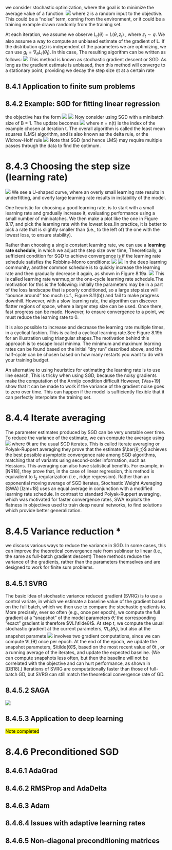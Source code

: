 we consider stochastic optimization, where the goal is to minimize the average
value of a function:
![](https://i.imgur.com/5WavWqO.png)
where z is a random input to the objective. This could be a “noise” term, coming from the environment, or it could be a training example drawn randomly from the training set.

At each iteration, we assume we observe $L_t(θ)=L(θ, z_t)$ , where $z_t ∼ q$. We also assume a way to compute an unbiased estimate of the gradient of L. If the distribution q(z) is independent of the parameters we are optimizing, we can use $g_t = ∇_θ L_t (θ_t )$. In this case, The resulting algorithm can be written as follows:
![](https://i.imgur.com/YVrusmK.png)
This method is known as stochastic gradient descent or SGD. As long as the gradient estimate is unbiased, then this method will converge to a stationary point, providing we decay the step size ηt at a certain rate

## 8.4.1 Application to finite sum problems
## 8.4.2 Example: SGD for fitting linear regression
the objective has the form
![](https://i.imgur.com/8coZ6Y7.png)
![](https://i.imgur.com/8spMoR6.png)
Now consider using SGD with a minibatch size of B = 1. The update becomes
![](https://i.imgur.com/oZMCIYV.png)
where n = n(t) is the index of the example chosen at iteration t.
The overall algorithm is called the least mean squares (LMS) algorithm, and is also known as the delta rule, or the Widrow-Hoff rule
![](https://i.imgur.com/VUnELHq.png)
Note that SGD (and hence LMS) may require multiple passes through the
data to find the optimum.

# 8.4.3 Choosing the step size (learning rate)
![](https://i.imgur.com/Yx2CCNN.png)
We see a U-shaped curve, where an overly small learning rate results in underfitting, and overly large learning rate results in instability of the model.

One heuristic for choosing a good learning rate, is to start with a small
learning rate and gradually increase it, evaluating performance using a small number of minibatches. We then make a plot like the one in Figure 8.17, and pick the learning rate with the lowest loss.(In practice, it is better to pick a rate that is slightly smaller than (i.e., to the left of) the one with the lowest loss, to ensure stability).

Rather than choosing a single constant learning rate, we can use a **learning rate schedule**, in which we adjust the step size over time, Theoretically, a sufficient condition for SGD to achieve convergence is if the learning rate schedule satisfies the Robbins-Monro conditions:
![](https://i.imgur.com/92IH6MI.png)
![](https://i.imgur.com/F4nUKoQ.png)
In the deep learning community, another common schedule is to quickly increase the learning rate and then gradually decrease it again, as shown in Figure 8.19a.
![](https://i.imgur.com/9dCNj6M.png)
This is called learning rate warmup,or the one-cycle learning rate schedule.The motivation for this is the following: initially the parameters may be in a part of the loss landscape that is poorly conditioned, so a large step size will “bounce around” too much (c.f., Figure 8.11(b)) and fail to make progress downhill. However, with a slow learning rate, the algorithm can discover flatter regions of space, where a larger step size can be used. Once there, fast progress can be made. However, to ensure convergence to a point, we must reduce the learning rate to 0.

It is also possible to increase and decrease the learning rate multiple times, in a cyclical fashion. This is called a cyclical learning rate.See
Figure 8.19b for an illustration using triangular shapes.The motivation behind this approach is to escape local minima. The minimum and maximum learning rates can be found based on the initial “dry run” described above, and the half-cycle can be chosen based on how many restarts you want to do with your training budget. 

An alternative to using heuristics for estimating the learning rate is to use line search, This is tricky when using SGD, because the noisy gradients make the computation of the Armijo condition difficult However, [Vas+19] show that it can be made to work if the variance of the gradient noise goes to zero over time. This can happen if the model is sufficiently flexible that it can perfectly interpolate the training set.

# 8.4.4 Iterate averaging
The parameter estimates produced by SGD can be very unstable over time. To reduce the variance of the estimate, we can compute the average using
![](https://i.imgur.com/aXIZtA2.png)
where θt are the usual SGD iterates. This is called iterate averaging or Polyak-Ruppert averaging
they prove that the estimate $\bar{θ_t}$ achieves the best possible asymptotic convergence rate among SGD algorithms, matching that of variants using second-order information, such as Hessians. 
This averaging can also have statistical benefits. For example, in [NR18], they prove that, in the case of linear regression, this method is equivalent to $l_2$ regularization (i.e., ridge regression).
Rather than an exponential moving average of SGD iterates, Stochastic Weight Averaging (SWA) [Izm+18] uses an equal average in conjunction with a modified learning rate schedule. In contrast to standard Polyak-Ruppert averaging, which was motivated for faster convergence rates, SWA exploits the flatness in objectives used to train deep neural networks, to find solutions which provide better generalization.

# 8.4.5 Variance reduction *
we discuss various ways to reduce the variance in SGD. In some cases, this can
improve the theoretical convergence rate from sublinear to linear (i.e., the same as full-batch gradient descent)
These methods reduce the variance of the gradients, rather than
the parameters themselves and are designed to work for finite sum problems.

## 8.4.5.1 SVRG
The basic idea of stochastic variance reduced gradient (SVRG) is to use a control
variate, in which we estimate a baseline value of the gradient based on the full batch, which we then use to compare the stochastic gradients to.
More precisely, ever so often (e.g., once per epoch), we compute the full gradient at a “snapshot” of the model parameters $\tilde{θ}$; the corresponding “exact” gradient is therefore $∇L(\tildeθ)$. At step t, we compute the usual stochastic gradient at the current parameters, $∇L_t (θ_t )$, but also at the snapshot paramete
![](https://i.imgur.com/3Saedm6.png)
involves two gradient computations, since we can compute ∇L(θ̃) once per epoch. At the end of the epoch, we update the snapshot parameters, $\tilde{θ̃}$, based on the most recent value of θt , or a running average of the iterates, and update the expected baseline. (We can compute snapshots less often, but then the baseline will not be correlated with the objective and can hurt performance, as shown in
[DB18].)
Iterations of SVRG are computationally faster than those of full-batch GD, but SVRG can still match the theoretical convergence rate of GD.
## 8.4.5.2 SAGA
![](https://i.imgur.com/rOzTfxu.png)
## 8.4.5.3 Application to deep learning
<mark> Note completed</mark>
# 8.4.6 Preconditioned SGD
## 8.4.6.1 AdaGrad
## 8.4.6.2 RMSProp and AdaDelta
## 8.4.6.3 Adam
## 8.4.6.4 Issues with adaptive learning rates
## 8.4.6.5 Non-diagonal preconditioning matrices
